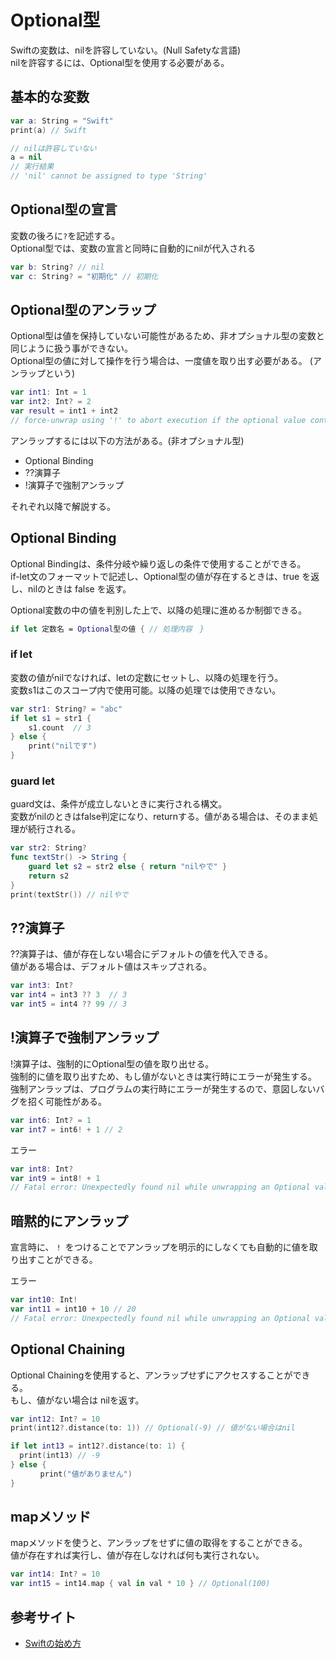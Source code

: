 # Optional型
Swiftの変数は、nilを許容していない。(Null Safetyな言語)  
nilを許容するには、Optional型を使用する必要がある。

## 基本的な変数

```Swift
var a: String = "Swift"
print(a) // Swift

// nilは許容していない
a = nil
// 実行結果
// 'nil' cannot be assigned to type 'String'
```

## Optional型の宣言
変数の後ろに`?`を記述する。  
Optional型では、変数の宣言と同時に自動的にnilが代入される

```Swift
var b: String? // nil
var c: String? = "初期化" // 初期化
```

## Optional型のアンラップ
Optional型は値を保持していない可能性があるため、非オプショナル型の変数と同じように扱う事ができない。  
Optional型の値に対して操作を行う場合は、一度値を取り出す必要がある。 (アンラップという)

```Swift
var int1: Int = 1
var int2: Int? = 2
var result = int1 + int2
// force-unwrap using '!' to abort execution if the optional value contains 'nil'
```

アンラップするには以下の方法がある。(非オプショナル型)
* Optional Binding
* ??演算子
* !演算子で強制アンラップ

それぞれ以降で解説する。

## Optional Binding
Optional Bindingは、条件分岐や繰り返しの条件で使用することができる。  
if-let文のフォーマットで記述し、Optional型の値が存在するときは、true を返し、nilのときは false を返す。  

Optional変数の中の値を判別した上で、以降の処理に進めるか制御できる。

```Swift
if let 定数名 = Optional型の値 { // 処理内容　}
```

### if let
変数の値がnilでなければ、letの定数にセットし、以降の処理を行う。  
変数s1はこのスコープ内で使用可能。以降の処理では使用できない。

```Swift
var str1: String? = "abc"
if let s1 = str1 {
    s1.count  // 3
} else {
    print("nilです")
}
```

### guard let
guard文は、条件が成立しないときに実行される構文。  
変数がnilのときはfalse判定になり、returnする。値がある場合は、そのまま処理が続行される。

```Swift
var str2: String?
func textStr() -> String {
    guard let s2 = str2 else { return "nilやで" }
    return s2
}
print(textStr()) // nilやで
```

## ??演算子
??演算子は、値が存在しない場合にデフォルトの値を代入できる。  
値がある場合は、デフォルト値はスキップされる。

```Swift
var int3: Int?
var int4 = int3 ?? 3  // 3
var int5 = int4 ?? 99 // 3
```

## !演算子で強制アンラップ
!演算子は、強制的にOptional型の値を取り出せる。  
強制的に値を取り出すため、もし値がないときは実行時にエラーが発生する。  
強制アンラップは、プログラムの実行時にエラーが発生するので、意図しないバグを招く可能性がある。

```Swift
var int6: Int? = 1
var int7 = int6! + 1 // 2
```
エラー
```Swift
var int8: Int?
var int9 = int8! + 1
// Fatal error: Unexpectedly found nil while unwrapping an Optional value
```

## 暗黙的にアンラップ
宣言時に、 `! `をつけることでアンラップを明示的にしなくても自動的に値を取り出すことができる。

エラー
```Swift
var int10: Int!
var int11 = int10 + 10 // 20
// Fatal error: Unexpectedly found nil while unwrapping an Optional value
```

## Optional Chaining
Optional Chainingを使用すると、アンラップせずにアクセスすることができる。  
もし、値がない場合は nilを返す。

```Swift
var int12: Int? = 10
print(int12?.distance(to: 1)) // Optional(-9) // 値がない場合はnil

if let int13 = int12?.distance(to: 1) {
  print(int13) // -9
} else {
　　　　print("値がありません")
}
```

## mapメソッド
mapメソッドを使うと、アンラップをせずに値の取得をすることができる。  
値が存在すれば実行し、値が存在しなければ何も実行されない。

```Swift
var int14: Int? = 10
var int15 = int14.map { val in val * 10 } // Optional(100)
```

## 参考サイト
* [Swiftの始め方](https://swift.codelly.dev/guide/%E5%9F%BA%E6%9C%AC%E3%81%AE%E5%9E%8B/Optional%E5%9E%8B.html)
